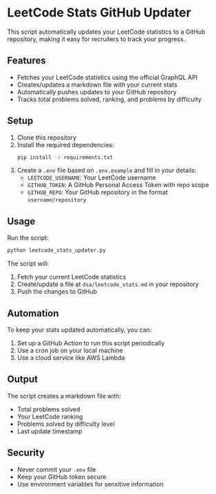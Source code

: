 # LeetCode Stats GitHub Updater

This script automatically updates your LeetCode statistics to a GitHub repository, making it easy for recruiters to track your progress.

## Features

- Fetches your LeetCode statistics using the official GraphQL API
- Creates/updates a markdown file with your current stats
- Automatically pushes updates to your GitHub repository
- Tracks total problems solved, ranking, and problems by difficulty

## Setup

1. Clone this repository
2. Install the required dependencies:
   ```bash
   pip install -r requirements.txt
   ```
3. Create a `.env` file based on `.env.example` and fill in your details:
   - `LEETCODE_USERNAME`: Your LeetCode username
   - `GITHUB_TOKEN`: A GitHub Personal Access Token with repo scope
   - `GITHUB_REPO`: Your GitHub repository in the format `username/repository`

## Usage

Run the script:
```bash
python leetcode_stats_updater.py
```

The script will:
1. Fetch your current LeetCode statistics
2. Create/update a file at `dsa/leetcode_stats.md` in your repository
3. Push the changes to GitHub

## Automation

To keep your stats updated automatically, you can:

1. Set up a GitHub Action to run this script periodically
2. Use a cron job on your local machine
3. Use a cloud service like AWS Lambda

## Output

The script creates a markdown file with:
- Total problems solved
- Your LeetCode ranking
- Problems solved by difficulty level
- Last update timestamp

## Security

- Never commit your `.env` file
- Keep your GitHub token secure
- Use environment variables for sensitive information 